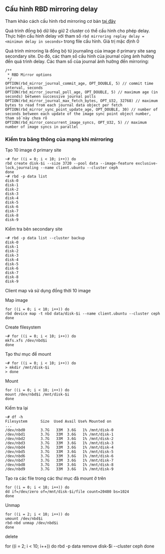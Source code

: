 ## Cấu hình RBD mirroring delay

Tham khảo cách cấu hình rbd mirroring cơ bản [tại đây](./rbd_mirroring.md)

Quá trình đồng bộ dữ liệu giữ 2 cluster có thể cấu hình cho phép delay. Thực hiện cấu hình delay với tham số `rbd mirroring replay delay = <minimun delay in seconds>` trong file cấu hình. Giá trị mặc định 0

Quá trình mirroring là đồng bộ từ journaling của image ở primary site sang secondary site. Do đó, các tham số cấu hình của journal cũng ảnh hưởng đến quá trình delay. Các tham số của journal ảnh hưởng đến mirroring:

```
/**
 * RBD Mirror options
 */
OPTION(rbd_mirror_journal_commit_age, OPT_DOUBLE, 5) // commit time interval, seconds
OPTION(rbd_mirror_journal_poll_age, OPT_DOUBLE, 5) // maximum age (in seconds) between successive journal polls
OPTION(rbd_mirror_journal_max_fetch_bytes, OPT_U32, 32768) // maximum bytes to read from each journal data object per fetch
OPTION(rbd_mirror_sync_point_update_age, OPT_DOUBLE, 30) // number of seconds between each update of the image sync point object number, tham số này chưa rõ
OPTION(rbd_mirror_concurrent_image_syncs, OPT_U32, 5) // maximum number of image syncs in parallel
```

### Kiểm tra băng thông của mạng khi mirroring

Tạo 10 image ở primary site

```
~# for ((i = 0; i < 10; i++)) do 
rbd create disk-$i --size 3720 --pool data --image-feature exclusive-lock,journaling --name client.ubuntu --cluster ceph
done
~# rbd -p data list
disk-0
disk-1
disk-2
disk-3
disk-4
disk-5
disk-6
disk-7
disk-8
disk-9
```

Kiểm tra bên secondary site

```
~# rbd -p data list --cluster backup
disk-0
disk-1
disk-2
disk-3
disk-4
disk-5
disk-6
disk-7
disk-8
disk-9
```

Client map và sử dụng đồng thời 10 image

Map image

```
for ((i = 0; i < 10; i++)) do  
rbd device map -t nbd data/disk-$i --name client.ubuntu --cluster ceph 
done
```

Create filesystem

```
~# for ((i = 0; i < 10; i++)) do
mkfs.xfs /dev/nbd$i
done
```

Tạo thư mục để mount

```
~# for ((i = 0; i < 10; i++)) do 
> mkdir /mnt/disk-$i
> done
```

Mount

```
for ((i = 0; i < 10; i++)) do 
mount /dev/nbd$i /mnt/disk-$i
done
```

Kiểm tra lại

```
~# df -h
Filesystem      Size  Used Avail Use% Mounted on
...
/dev/nbd0       3.7G   33M  3.6G   1% /mnt/disk-0
/dev/nbd1       3.7G   33M  3.6G   1% /mnt/disk-1
/dev/nbd2       3.7G   33M  3.6G   1% /mnt/disk-2
/dev/nbd3       3.7G   33M  3.6G   1% /mnt/disk-3
/dev/nbd4       3.7G   33M  3.6G   1% /mnt/disk-4
/dev/nbd5       3.7G   33M  3.6G   1% /mnt/disk-5
/dev/nbd6       3.7G   33M  3.6G   1% /mnt/disk-6
/dev/nbd7       3.7G   33M  3.6G   1% /mnt/disk-7
/dev/nbd8       3.7G   33M  3.6G   1% /mnt/disk-8
/dev/nbd9       3.7G   33M  3.6G   1% /mnt/disk-9
```

Tạo ra các file trong các thư mục đã mount ở trên

```
for ((i = 0; i < 10; i++)) do 
dd if=/dev/zero of=/mnt/disk-$i/file count=20480 bs=1024
done
```

Unmap

```
for ((i = 2; i < 10; i++)) do 
umount /dev/nbd$i
rbd-nbd unmap /dev/nbd$i
done
```

delete

for ((i = 2; i < 10; i++)) do 
rbd -p data remove disk-$i --cluster ceph
done